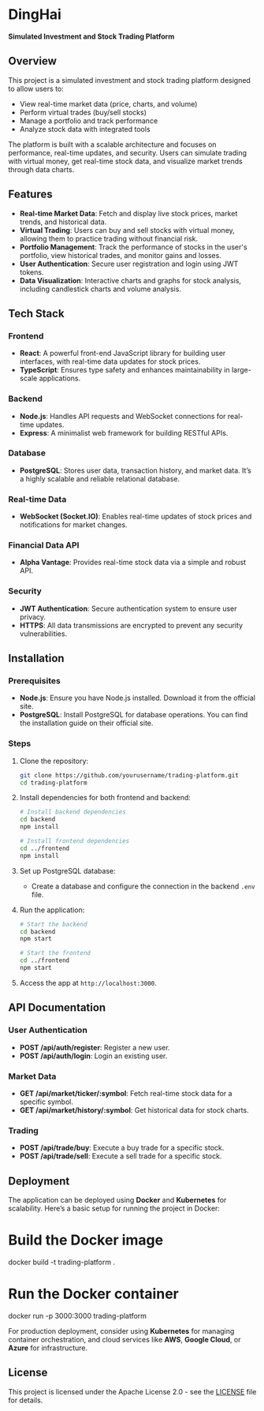 # DingHai

**Simulated Investment and Stock Trading Platform**

## Overview

This project is a simulated investment and stock trading platform designed to allow users to:
- View real-time market data (price, charts, and volume)
- Perform virtual trades (buy/sell stocks)
- Manage a portfolio and track performance
- Analyze stock data with integrated tools

The platform is built with a scalable architecture and focuses on performance, real-time updates, and security. Users can simulate trading with virtual money, get real-time stock data, and visualize market trends through data charts.

## Features

- **Real-time Market Data**: Fetch and display live stock prices, market trends, and historical data.
- **Virtual Trading**: Users can buy and sell stocks with virtual money, allowing them to practice trading without financial risk.
- **Portfolio Management**: Track the performance of stocks in the user's portfolio, view historical trades, and monitor gains and losses.
- **User Authentication**: Secure user registration and login using JWT tokens.
- **Data Visualization**: Interactive charts and graphs for stock analysis, including candlestick charts and volume analysis.

## Tech Stack

### Frontend
- **React**: A powerful front-end JavaScript library for building user interfaces, with real-time data updates for stock prices.
- **TypeScript**: Ensures type safety and enhances maintainability in large-scale applications.
  
### Backend
- **Node.js**: Handles API requests and WebSocket connections for real-time updates.
- **Express**: A minimalist web framework for building RESTful APIs.
  
### Database
- **PostgreSQL**: Stores user data, transaction history, and market data. It’s a highly scalable and reliable relational database.

### Real-time Data
- **WebSocket (Socket.IO)**: Enables real-time updates of stock prices and notifications for market changes.

### Financial Data API
- **Alpha Vantage**: Provides real-time stock data via a simple and robust API.

### Security
- **JWT Authentication**: Secure authentication system to ensure user privacy.
- **HTTPS**: All data transmissions are encrypted to prevent any security vulnerabilities.

## Installation

### Prerequisites
- **Node.js**: Ensure you have Node.js installed. Download it from the official site.
- **PostgreSQL**: Install PostgreSQL for database operations. You can find the installation guide on their official site.

### Steps
1. Clone the repository:
   ```bash
   git clone https://github.com/yourusername/trading-platform.git
   cd trading-platform
   ```

3. Install dependencies for both frontend and backend:
   ```bash
   # Install backend dependencies
   cd backend
   npm install
   
   # Install frontend dependencies
   cd ../frontend
   npm install
   ```

4. Set up PostgreSQL database:
   - Create a database and configure the connection in the backend `.env` file.

5. Run the application:
   ```bash
   # Start the backend
   cd backend
   npm start
   
   # Start the frontend
   cd ../frontend
   npm start
   ```

6. Access the app at `http://localhost:3000`.

## API Documentation

### User Authentication
- **POST /api/auth/register**: Register a new user.
- **POST /api/auth/login**: Login an existing user.

### Market Data
- **GET /api/market/ticker/:symbol**: Fetch real-time stock data for a specific symbol.
- **GET /api/market/history/:symbol**: Get historical data for stock charts.

### Trading
- **POST /api/trade/buy**: Execute a buy trade for a specific stock.
- **POST /api/trade/sell**: Execute a sell trade for a specific stock.

## Deployment

The application can be deployed using **Docker** and **Kubernetes** for scalability. Here’s a basic setup for running the project in Docker:

# Build the Docker image
docker build -t trading-platform .

# Run the Docker container
docker run -p 3000:3000 trading-platform

For production deployment, consider using **Kubernetes** for managing container orchestration, and cloud services like **AWS**, **Google Cloud**, or **Azure** for infrastructure.

## License

This project is licensed under the Apache License 2.0 - see the [LICENSE](LICENSE) file for details.

